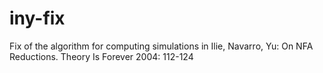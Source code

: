 # iny-fix
Fix of the algorithm for computing simulations in Ilie, Navarro, Yu: On NFA Reductions. Theory Is Forever 2004: 112-124
